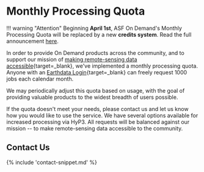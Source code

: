# Monthly Processing Quota

!!! warning "Attention"
    Beginning **April 1st**, ASF On Demand's Monthly Processing Quota
    will be replaced by a new **credits system**.
    Read the full announcement [here](/credits).


In order to provide On Demand products across the community, and to support our mission of
[making remote-sensing data accessible](https://asf.alaska.edu/about-asf/ "https://asf.alaska.edu/about-asf/" ){target=_blank},
we've implemented a monthly processing quota. Anyone with an [Earthdata Login](https://urs.earthdata.nasa.gov/home "https://urs.earthdata.nasa.gov/home" ){target=_blank}
can freely request 1000 jobs each calendar month.

We may periodically adjust this quota based on usage, with the goal of
providing valuable products to the widest breadth of users possible.

If the quota doesn't meet your needs, please contact us and let us know how you
would like to use the service. We have several options available for increased
processing via HyP3. All requests will be balanced against our mission -- to make
remote-sensing data accessible to the community.

## Contact Us

{% include 'contact-snippet.md' %}
